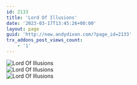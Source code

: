 ```yaml
---
id: 2133
title: 'Lord Of Illusions'
date: '2023-03-17T13:45:26+00:00'
layout: page
guid: 'http://new.andydixon.com/?page_id=2133'
trx_addons_post_views_count:
    - '1'
---
```


![Lord Of Illusions](https://i0.wp.com/assets.g8x2.ldn.idrivee2-23.com/posters/Lord%20Of%20Illusions%2001.jpg?w=1200&ssl=1 "Lord Of Illusions")  
![Lord Of Illusions](https://i0.wp.com/assets.g8x2.ldn.idrivee2-23.com/posters/Lord%20Of%20Illusions%2002.jpg?w=1200&ssl=1 "Lord Of Illusions")  
![Lord Of Illusions](https://i0.wp.com/assets.g8x2.ldn.idrivee2-23.com/posters/Lord%20Of%20Illusions%2003.jpg?w=1200&ssl=1 "Lord Of Illusions")